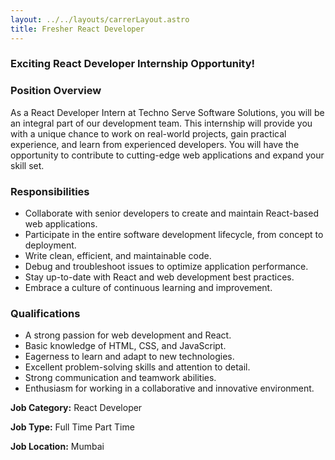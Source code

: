 ```yaml
---
layout: ../../layouts/carrerLayout.astro
title: Fresher React Developer
---
```



### **Exciting React Developer Internship Opportunity!**

### Position Overview

As a React Developer Intern at Techno Serve Software Solutions, you will be an integral part of our development team. This internship will provide you with a unique chance to work on real-world projects, gain practical experience, and learn from experienced developers. You will have the opportunity to contribute to cutting-edge web applications and expand your skill set.

### Responsibilities

-   Collaborate with senior developers to create and maintain React-based web applications.
-   Participate in the entire software development lifecycle, from concept to deployment.
-   Write clean, efficient, and maintainable code.
-   Debug and troubleshoot issues to optimize application performance.
-   Stay up-to-date with React and web development best practices.
-   Embrace a culture of continuous learning and improvement.

### Qualifications

-   A strong passion for web development and React.
-   Basic knowledge of HTML, CSS, and JavaScript.
-   Eagerness to learn and adapt to new technologies.
-   Excellent problem-solving skills and attention to detail.
-   Strong communication and teamwork abilities.
-   Enthusiasm for working in a collaborative and innovative environment.

**Job Category:** React Developer

**Job Type:** Full Time Part Time

**Job Location:** Mumbai